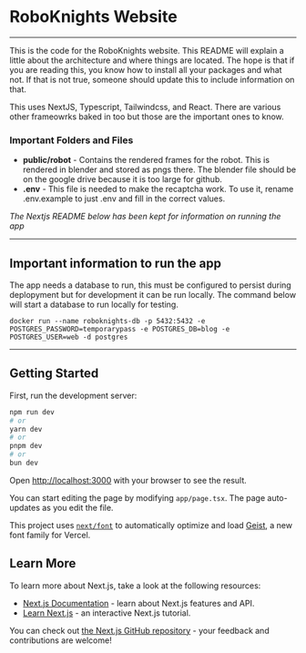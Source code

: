 # RoboKnights Website

---

This is the code for the RoboKnights website. This README will explain a little about
the architecture and where things are located. The hope is that if you are reading
this, you know how to install all your packages and what not. If that is not true, someone
should update this to include information on that.

This uses NextJS, Typescript, Tailwindcss, and React. There are various other frameowrks
baked in too but those are the important ones to know.

### Important Folders and Files

- **public/robot** - Contains the rendered frames for the robot. This is rendered in
  blender and stored as pngs there. The blender file should be on the google drive because
  it is too large for github.
- **.env** - This file is needed to make the recaptcha work. To use it, rename .env.example
  to just .env and fill in the correct values.

_The Nextjs README below has been kept for information on running the app_

---

## Important information to run the app

The app needs a database to run, this must be configured to persist during deplopyment but for development
it can be run locally. The command below will start a database to run locally for testing.

`docker run --name roboknights-db -p 5432:5432 -e POSTGRES_PASSWORD=temporarypass -e POSTGRES_DB=blog -e POSTGRES_USER=web -d postgres`

---

## Getting Started

First, run the development server:

```bash
npm run dev
# or
yarn dev
# or
pnpm dev
# or
bun dev
```

Open [http://localhost:3000](http://localhost:3000) with your browser to see the result.

You can start editing the page by modifying `app/page.tsx`. The page auto-updates as you edit the file.

This project uses [`next/font`](https://nextjs.org/docs/app/building-your-application/optimizing/fonts) to automatically optimize and load [Geist](https://vercel.com/font), a new font family for Vercel.

## Learn More

To learn more about Next.js, take a look at the following resources:

- [Next.js Documentation](https://nextjs.org/docs) - learn about Next.js features and API.
- [Learn Next.js](https://nextjs.org/learn) - an interactive Next.js tutorial.

You can check out [the Next.js GitHub repository](https://github.com/vercel/next.js) - your feedback and contributions are welcome!

